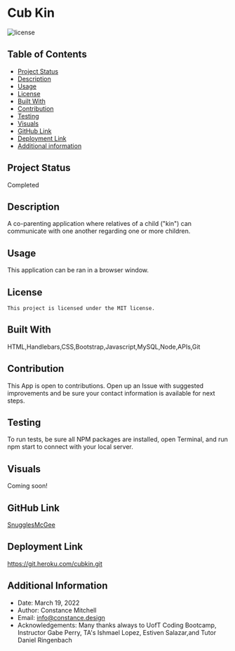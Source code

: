 # Cub Kin

![license](https://img.shields.io/badge/license-MIT-blue.svg)

## Table of Contents

- [Project Status](#status)
- [Description](#description)
- [Usage](#usage)
- [License](#license)
- [Built With](#coding)
- [Contribution](#contribution)
- [Testing](#test)
- [Visuals](#visuals)
- [GitHub Link](#github)
- [Deployment Link](#deployment)
- [Additional information](#date,#author,#email,#thanks)

## Project Status

Completed

## Description

A co-parenting application where relatives of a child ("kin") can communicate with one another regarding one or more children.

## Usage

This application can be ran in a browser window.

## License

    This project is licensed under the MIT license.

## Built With

HTML,Handlebars,CSS,Bootstrap,Javascript,MySQL,Node,APIs,Git

## Contribution

This App is open to contributions. Open up an Issue with suggested improvements and be sure your contact information is available for next steps.

## Testing

To run tests, be sure all NPM packages are installed, open Terminal, and run npm start to connect with your local server.

## Visuals

Coming soon!

## GitHub Link

[SnugglesMcGee](https://github.com/SnugglesMcGee)

## Deployment Link

https://git.heroku.com/cubkin.git

## Additional Information

- Date: March 19, 2022
- Author: Constance Mitchell
- Email: [info@constance.design](mailto:user@example.com)
- Acknowledgements: Many thanks always to UofT Coding Bootcamp, Instructor Gabe Perry, TA's Ishmael Lopez, Estiven Salazar,and Tutor Daniel Ringenbach
